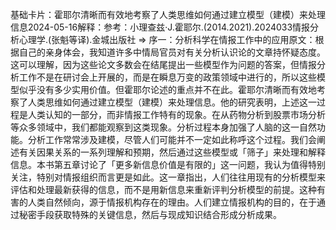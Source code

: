 

基础卡片：霍耶尔清晰而有效地考察了人类思维如何通过建立模型（建模）来处理信息2024-05-16解释：参考：小理查兹·J.霍耶尔.(2014.2021).2024033情报分析心理学.(张魁等译).金城出版社 => 序一：分析科学在情报工作中的应用原文：根据自己的亲身体会，我知道许多中情局官员对有关分析认识论的文章持怀疑态度。这可以理解，因为这些论文多数会在结尾提出一些模型作为问题的答案，但情报分析工作不是在研讨会上开展的，而是在瞬息万变的政策领域中进行的，所以这些模型似乎没有多少实用价值。但霍耶尔论述的重点并不在此。霍耶尔清晰而有效地考察了人类思维如何通过建立模型（建模）来处理信息。他的研究表明，上述这一过程是人类认知的一部分，而非情报工作特有的现象。在从药物分析到股票市场分析等众多领域中，我们都能观察到这类现象。分析过程本身加强了人脑的这一自然功能。分析工作常常涉及建模，尽管人们可能并不一定如此称呼这个过程。我们会阐述有关因果关系的一系列理解和预期，然后通过这些模型或「筛子」来处理和解释信息。本书第五章讨论了「更多新信息价值是有限的」这一问题，我认为值得特别关注，特别对情报组织而言更是如此。这一章指出，人们往往用现有的分析模型来评估和处理最新获得的信息，而不是用新信息来重新评判分析模型的前提。这种有害的人类自然倾向，源于情报机构存在的理由。人们建立情报机构的目的，在于通过秘密手段获取特殊的关键信息，然后与现成知识结合形成分析成果。